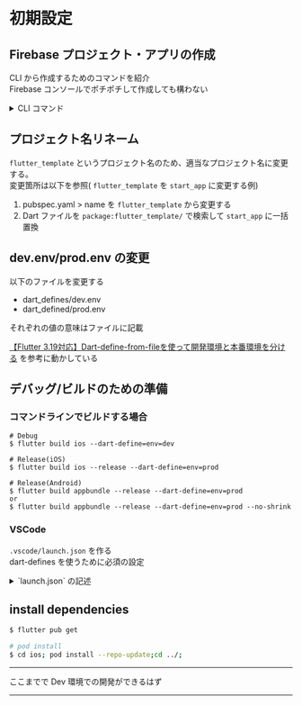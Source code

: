 # 初期設定


## Firebase プロジェクト・アプリの作成

CLI から作成するためのコマンドを紹介  
Firebase コンソールでポチポチして作成しても構わない

<details>
<summary>CLI コマンド</summary>

### 認証

ディレクトリごとに login する Firebase アカウントを切り替えるための Tips

```sh
$ firebase login:add # どこにもログインしていないなら firebase login
$ firebase login:list
$ firebase login:use {メールアドレス}
```

### 作成

以下のコマンドは1プロジェクトを作り、iOS と Android アプリを作成する。ファイル名などは Debug 環境を想定している。

Firebaseプロジェクト作成
```bash
$ firebase projects:create --display-name "start app" start-app
```

Android アプリ作成
```bash
$ firebase apps:create android --package-name sugiken.start_app --project start-app
? What would you like to call your app? Start App # 任意のアプリの名前
```

iOS アプリ作成
```bash
$ firebase apps:create ios --bundle-id sugiken.start-app --project start-app
? What would you like to call your app? Start App # 任意のアプリの名前
? Please specify your iOS app App Store ID: # 空白でも可
```

Android 設定ファイル取得
```bash
$ firebase apps:sdkconfig --project start-app android -o android/app/src/dev/google-services.json
```

iOS 設定ファイル取得
```bash
$ firebase apps:sdkconfig --project start-app ios -o ios/Runner/GoogleService-Info-dev.plist
```

:::warn
Xcode を利用して GoogleService-Info.plist ファイルを Xcode の管理下にする必要がある
ただし GoogleService-Info.plist は BuildPhase によって GoogleService-Info-(dev|prod).plist からコピーされるので初回ビルド試行後に可能
:::

#### Prod 環境用のコマンド

Project 作成とアプリ作成は同じなので割愛。

Android 設定ファイル取得
```bash
$ firebase apps:sdkconfig --project start-app android -o android/app/src/release/google-services.json
```

iOS 設定ファイル取得
```bash
$ firebase apps:sdkconfig --project start-app ios -o ios/Runner/GoogleService-Info-prod.plist
```
</details>


## プロジェクト名リネーム


`flutter_template` というプロジェクト名のため、適当なプロジェクト名に変更する。  
変更箇所は以下を参照( `flutter_template` を `start_app` に変更する例)

1. pubspec.yaml > name を `flutter_template` から変更する
2. Dart ファイルを `package:flutter_template/` で検索して `start_app` に一括置換


## dev.env/prod.env の変更

以下のファイルを変更する

- dart_defines/dev.env
- dart_defined/prod.env

それぞれの値の意味はファイルに記載

[【Flutter 3.19対応】Dart-define-from-fileを使って開発環境と本番環境を分ける](https://zenn.dev/altiveinc/articles/separating-environments-in-flutter) を参考に動かしている


## デバッグ/ビルドのための準備

### コマンドラインでビルドする場合

```
# Debug
$ flutter build ios --dart-define=env=dev

# Release(iOS)
$ flutter build ios --release --dart-define=env=prod

# Release(Android)
$ flutter build appbundle --release --dart-define=env=prod
or
$ flutter build appbundle --release --dart-define=env=prod --no-shrink
```


### VSCode

`.vscode/launch.json` を作る  
dart-defines を使うために必須の設定

<details>
<summary>`launch.json` の記述</summary>

```json
{
  "version": "0.2.0",
  "configurations": [
    {
      "name": "Debug dev",
      "request": "launch",
      "type": "dart",
      "flutterMode": "debug",
      "args": ["--dart-define-from-file=dart_defines/dev.env"]
    },
    {
      "name": "Debug prod",
      "request": "launch",
      "type": "dart",
      "flutterMode": "debug",
      "args": ["--dart-define-from-file=dart_defines/prod.env"]
    }
  ]
}
```
</details>


## install dependencies

```sh
$ flutter pub get

# pod install
$ cd ios; pod install --repo-update;cd ../;
```


---

ここまでで Dev 環境での開発ができるはず

---
